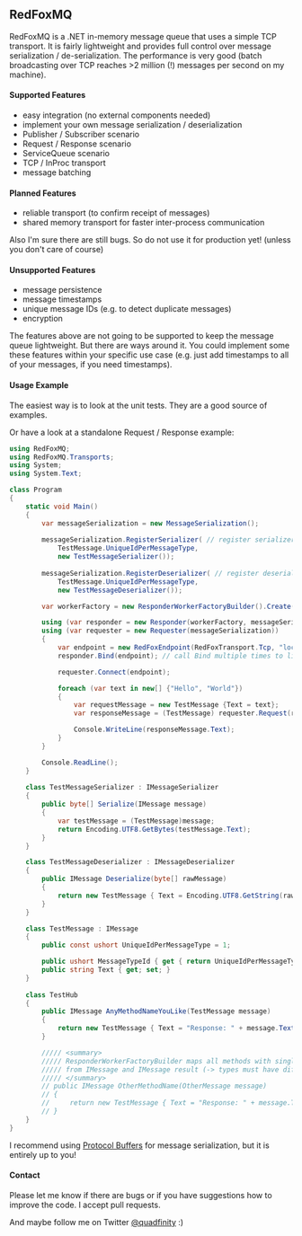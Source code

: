 ## RedFoxMQ

RedFoxMQ is a .NET in-memory message queue that uses a simple TCP transport. It is fairly lightweight
and provides full control over message serialization / de-serialization. The performance is very
good (batch broadcasting over TCP reaches >2 million (!) messages per second on my machine).

#### Supported Features

- easy integration (no external components needed)
- implement your own message serialization / deserialization
- Publisher / Subscriber scenario
- Request / Response scenario
- ServiceQueue scenario
- TCP / InProc transport
- message batching

#### Planned Features

- reliable transport (to confirm receipt of messages)
- shared memory transport for faster inter-process communication

Also I'm sure there are still bugs. So do not use it for production yet! (unless you don't care of course)

#### Unsupported Features

- message persistence
- message timestamps
- unique message IDs (e.g. to detect duplicate messages)
- encryption

The features above are not going to be supported to keep the message queue 
lightweight. But there are ways around it. You could implement some these features 
within your specific use case (e.g. just add timestamps to all of your messages, 
if you need timestamps).

#### Usage Example

The easiest way is to look at the unit tests. They are a good source of examples.

Or have a look at a standalone Request / Response example:

```c#
using RedFoxMQ;
using RedFoxMQ.Transports;
using System;
using System.Text;

class Program
{
    static void Main()
    {
        var messageSerialization = new MessageSerialization();
        
        messageSerialization.RegisterSerializer( // register serializer for each message type
            TestMessage.UniqueIdPerMessageType, 
            new TestMessageSerializer());
            
        messageSerialization.RegisterDeserializer( // register deserializer for each message type
            TestMessage.UniqueIdPerMessageType, 
            new TestMessageDeserializer());

        var workerFactory = new ResponderWorkerFactoryBuilder().Create(new TestHub());

        using (var responder = new Responder(workerFactory, messageSerialization))
        using (var requester = new Requester(messageSerialization))
        {
            var endpoint = new RedFoxEndpoint(RedFoxTransport.Tcp, "localhost", 5555, null);
            responder.Bind(endpoint); // call Bind multiple times to listen to multiple endpoints

            requester.Connect(endpoint);

            foreach (var text in new[] {"Hello", "World"})
            {
                var requestMessage = new TestMessage {Text = text};
                var responseMessage = (TestMessage) requester.Request(requestMessage);

                Console.WriteLine(responseMessage.Text);
            }
        }

        Console.ReadLine();
    }
    
    class TestMessageSerializer : IMessageSerializer
    {
        public byte[] Serialize(IMessage message)
        {
            var testMessage = (TestMessage)message;
            return Encoding.UTF8.GetBytes(testMessage.Text);
        }
    }

    class TestMessageDeserializer : IMessageDeserializer
    {
        public IMessage Deserialize(byte[] rawMessage)
        {
            return new TestMessage { Text = Encoding.UTF8.GetString(rawMessage) };
        }
    }

    class TestMessage : IMessage
    {
        public const ushort UniqueIdPerMessageType = 1;

        public ushort MessageTypeId { get { return UniqueIdPerMessageType; } }
        public string Text { get; set; }
    }
    
    class TestHub
    {
        public IMessage AnyMethodNameYouLike(TestMessage message)
        {
            return new TestMessage { Text = "Response: " + message.Text };
        }

        ///// <summary>
        ///// ResponderWorkerFactoryBuilder maps all methods with single parameter derived
        ///// from IMessage and IMessage result (-> types must have different MessageTypeIds)
        ///// </summary>
        // public IMessage OtherMethodName(OtherMessage message)
        // {
        //     return new TestMessage { Text = "Response: " + message.Text };
        // }
    } 
}
```

I recommend using [Protocol Buffers](https://code.google.com/p/protobuf-net/)
for message serialization, but it is entirely up to you!

#### Contact

Please let me know if there are bugs or if you have suggestions how to improve the code.
I accept pull requests.

And maybe follow me on Twitter [@quadfinity](https://twitter.com/quadfinity) :)
